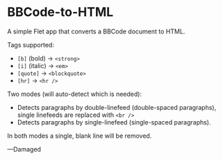 # BBCode-to-HTML
A simple Flet app that converts a BBCode document to HTML.

Tags supported:
- `[b]` (bold) -> `<strong>`
- `[i]` (italic) -> `<em>`
- `[quote]` -> `<blockquote>`
- `[hr]` -> `<hr />`

Two modes (will auto-detect which is needed):
- Detects paragraphs by double-linefeed (double-spaced paragraphs), single linefeeds are replaced with `<br />`
- Detects paragraphs by single-linefeed (single-spaced paragraphs).

In both modes a single, blank line will be removed.

—Damaged
